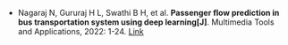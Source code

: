 * Nagaraj N, Gururaj H L, Swathi B H, et al. <b>Passenger flow prediction in bus transportation system using deep learning[J]</b>. Multimedia Tools and Applications, 2022: 1-24. [Link](https://link.springer.com/article/10.1007/s11042-022-12306-3)
